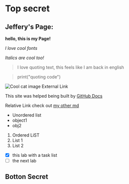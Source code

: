 # Top secret
## Jeffery's Page:

**hello, this is my Page!**

*I love cool fonts*

_Italics are cool too!_

>I love quoting text, this feels like I am back in english

>print("quoting code")


![Cool cat image](https://t4.ftcdn.net/jpg/00/97/58/97/360_F_97589769_t45CqXyzjz0KXwoBZT9PRaWGHRk5hQqQ.jpg)
External Link


This site was helped being built by [GitHub Docs](https://github.com/jtung0705/CSE110/edit/main/index.md)

Relative Link
check out [my other md](README.md)

- Unordered list
- object1
- obj2

1. Ordered LiST
2. List 1
3. List 2

- [x] this lab with a task list
- [ ] the next lab

## Botton Secret
